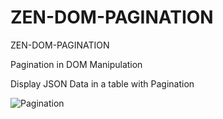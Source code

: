 # ZEN-DOM-PAGINATION
ZEN-DOM-PAGINATION

Pagination in DOM Manipulation

Display JSON Data in a table with Pagination

![Pagination](https://github.com/user-attachments/assets/d66a1223-c855-474d-8e59-d7533db28326)
